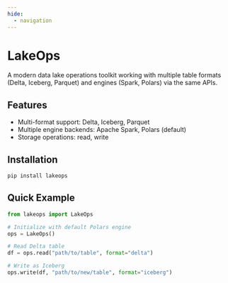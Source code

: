 ```yaml
---
hide:
  - navigation
---
```


# LakeOps

A modern data lake operations toolkit working with multiple table formats (Delta, Iceberg, Parquet) and engines 
(Spark, Polars) via the same APIs.

## Features
- Multi-format support: Delta, Iceberg, Parquet
- Multiple engine backends: Apache Spark, Polars (default)
- Storage operations: read, write

## Installation
```bash
pip install lakeops
```

## Quick Example
```python
from lakeops import LakeOps

# Initialize with default Polars engine
ops = LakeOps()

# Read Delta table
df = ops.read("path/to/table", format="delta")

# Write as Iceberg
ops.write(df, "path/to/new/table", format="iceberg")
```